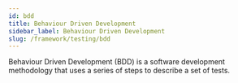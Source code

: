```yaml
---
id: bdd
title: Behaviour Driven Development
sidebar_label: Behaviour Driven Development
slug: /framework/testing/bdd
---
```


Behaviour Driven Development (BDD) is a software development methodology that uses a series of steps to describe a set of tests.

